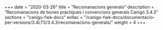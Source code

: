 +++
date        = "2020-03-26"
title       = "Recomanacions generals"
description = "Recomanacions de bones pràctiques i convencions generals Canigó 3.4.3"
sections    = "canigo-fwk-docs"
enllac		= "/canigo-fwk-docs/documentacio-per-versions/3.4LTS/3.4.3/recomanacions-generals/"
weight		= 4
+++
